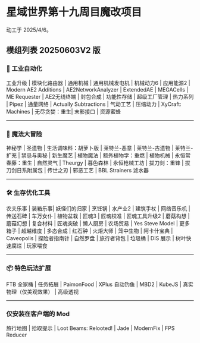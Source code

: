 # 星域世界第十九周目魔改项目

动工于 2025/4/6。

## 模组列表 20250603V2 版

### 🚀 工业自动化

工业升级 | 模块化路由器 | 通用机械 | 通用机械发电机 | 机械动力6 | 应用能源2 | Modern AE2 Additions | AE2NetworkAnalyzer | ExtendedAE  | MEGACells | ME Requester | AE2无线终端 | 封包合成 | 功能性存储 | 超级工厂管理 | 热力系列 | Pipez | 通量网络 | Actually Subtractions | 气动工艺 | 压缩动力 | XyCraft: Machines | 无尽贪婪：重生| 末影接口 | 资源蜜蜂 

------

### 🔮 魔法大冒险

神秘学 | 圣遗物 | 生活调味料：胡萝卜版 | 莱特兰-恶意 | 莱特兰-古遗物 | 莱特兰-扩充 | 禁忌与奥秘 | 新生魔艺 | 植物魔法 | 额外植物学：重燃 | 植物机械 | 永恒常春藤：重生 | 自然灵气 | Theurgy | 暮色森林 | 永恒枪械工坊 | 拔刀剑：重锋 | 拔刀剑日系附属包 | 传世之刃 | 邪恶工艺 | BBL Strainers 滤水器

------

### 🛠️ 生存优化工具

农夫乐事 | 装箱乐事| 妖怪们的归家 | 烹饪锅 | 水产业2 | 建筑手杖 | 网络音乐机 | 传送石碑 | 车万女仆 | 植物盆栽 | 匠魂3 | 匠魂校准 | 匠魂工具升级2 | 蘑菇构想 | 蘑菇幻想 | 复合材料 | 匠魂突破 | 懒人厨房 | 农场贸易 | Yes Steve Model | 更多箱子 | 超越维度 | 多态合成 | 红石钟 | 火炬大师 | 笼中生物 | 阿卡什宝典 | Caveopolis | 探险者指南针 | 自然罗盘 | 旅行者背包 | 垃圾桶 | DIS 展示 | 树叶快速腐烂 | 玩家喂食

------

### 📦 特色玩法扩展

FTB 全家桶 | 任务拓展 | PaimonFood | XPlus 自动钓鱼 | MBD2 | KubeJS | 真实物理（仅美观效果） | 高级透视

---

### 仅安装在客户端的 Mod

旅行地图 | 拾取提示 | Loot Beams: Relooted! | Jade | ModernFix | FPS Reducer 



